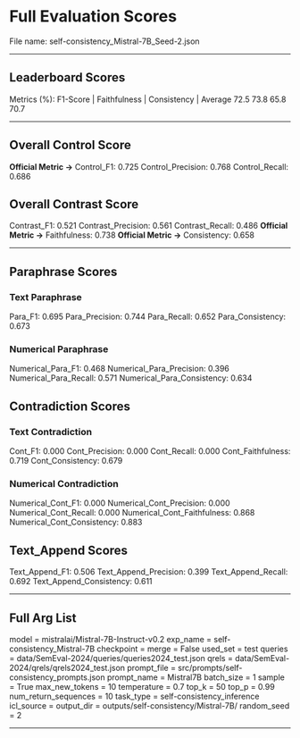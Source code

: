 # Full Evaluation Scores

File name: self-consistency_Mistral-7B_Seed-2.json


---

## Leaderboard Scores

Metrics (%): F1-Score | Faithfulness | Consistency | Average
                72.5        73.8          65.8        70.7

---

## Overall Control Score

**Official Metric ->** Control_F1: 0.725
Control_Precision: 0.768
Control_Recall: 0.686

## Overall Contrast Score

Contrast_F1: 0.521
Contrast_Precision: 0.561
Contrast_Recall: 0.486
**Official Metric ->** Faithfulness: 0.738
**Official Metric ->** Consistency: 0.658

---


## Paraphrase Scores


### Text Paraphrase

Para_F1: 0.695
Para_Precision: 0.744
Para_Recall: 0.652
Para_Consistency: 0.673


### Numerical Paraphrase

Numerical_Para_F1: 0.468
Numerical_Para_Precision: 0.396
Numerical_Para_Recall: 0.571
Numerical_Para_Consistency: 0.634


## Contradiction Scores


### Text Contradiction

Cont_F1: 0.000
Cont_Precision: 0.000
Cont_Recall: 0.000
Cont_Faithfulness: 0.719
Cont_Consistency: 0.679


### Numerical Contradiction

Numerical_Cont_F1: 0.000
Numerical_Cont_Precision: 0.000
Numerical_Cont_Recall: 0.000
Numerical_Cont_Faithfulness: 0.868
Numerical_Cont_Consistency: 0.883


## Text_Append Scores

Text_Append_F1: 0.506
Text_Append_Precision: 0.399
Text_Append_Recall: 0.692
Text_Append_Consistency: 0.611

---

## Full Arg List

model = mistralai/Mistral-7B-Instruct-v0.2
exp_name = self-consistency_Mistral-7B
checkpoint = 
merge = False
used_set = test
queries = data/SemEval-2024/queries/queries2024_test.json
qrels = data/SemEval-2024/qrels/qrels2024_test.json
prompt_file = src/prompts/self-consistency_prompts.json
prompt_name = Mistral7B
batch_size = 1
sample = True
max_new_tokens = 10
temperature = 0.7
top_k = 50
top_p = 0.99
num_return_sequences = 10
task_type = self-consistency_inference
icl_source = 
output_dir = outputs/self-consistency/Mistral-7B/
random_seed = 2

---

